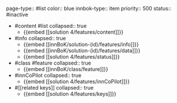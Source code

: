 page-type:: #list
color:: blue
innbok-type:: item
priority:: 500
status:: #inactive

- #content #list
  collapsed:: true
	- {{embed [[solution 4/features/content]]}}
- #info
  collapsed:: true
	- {{embed [[innBoK/solution-(id)/features/info]]}}
	- {{embed [[innBoK/solution-(id)/features/data]]}}
	- {{embed [[solution 4/features/status]]}}
- #class #feature
  collapsed:: true
	- {{embed [[innBoK/class/feature]]}}
- #innCoPilot
  collapsed:: true
	- {{embed [[solution 4/features/innCoPilot]]}}
- #[[related keys]]
  collapsed:: true
	- {{embed [[solution 4/features/keys]]}}


